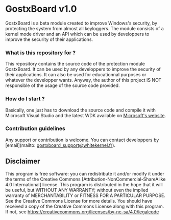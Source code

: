 # GostxBoard v1.0 #

GostxBoard is a beta module created to improve Windows's security, by protecting the system from almost all keyloggers. The module consists of a kernel mode driver and an API which can be used by developpers to improve the security of their applications. 


### What is this repository for ? ###

This repository contains the source code of the protection module GostxBoard. It can be used by any developpers to improve the security of their applications. It can also be used for educationnal purposes or whatever the developper wants. Anyway, the author of this project IS NOT responsible of the usage of the source code provided. 

### How do I start ? ###

Basically, one just has to download the source code and compile it with Microsoft Visual Studio and the latest WDK available on [Microsoft's website](https://msdn.microsoft.com/fr-fr/windows/hardware/hh852365.aspx). 

### Contribution guidelines ###

Any support or contribution is welcome. You can contact developpers by [email](mailto: gostxboard_support@whitekernel.fr).

## Disclaimer 
This program is free software: you can redistribute it and/or modify it under the terms of the Creative Commons [Attribution-NonCommercial-ShareAlike 4.0 International] license. This program is distributed in the hope that it will be useful, but WITHOUT ANY WARRANTY; without even the implied warranty of MERCHANTABILITY or FITNESS FOR A PARTICULAR PURPOSE. See the Creative Commons License for more details. You should have received a copy of the Creative Commons License along with this program. If not, see https://creativecommons.org/licenses/by-nc-sa/4.0/legalcode